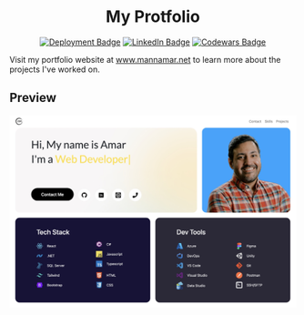 <h1 align="center">My Protfolio</h1>

<p align="center">
<a href="https://www.mannamar.net/" target="_blank"><img src="https://img.shields.io/badge/Deployment-Live-Green?logo=googlechrome&logoColor=lightgray" alt="Deployment Badge" /></a>
<a href="https://www.linkedin.com/in/mannamar/" target="_blank"><img src="https://img.shields.io/badge/LinkedIn-mannamar-Green?logo=linkedin&logoColor=white&color=dodgerblue" alt="LinkedIn Badge" /></a>
<a href="https://www.codewars.com/users/mannamar" target="_blank"><img src="https://img.shields.io/badge/Codewars-3_kyu-Green?logo=codewars&logoColor=red&color=royalblue" alt="Codewars Badge" /></a>
</p>

Visit my portfolio website at <a href="https://www.mannamar.net/" target="_blank">www.mannamar.net</a> to learn more about the projects I've worked on.

## Preview

<img src="./public/preview.jpg" alt="Desktop preview" />
